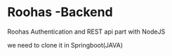 # Roohas -Backend

<p>Roohas Authentication and REST api part with NodeJS </p>

we need to clone it in Springboot(JAVA)
